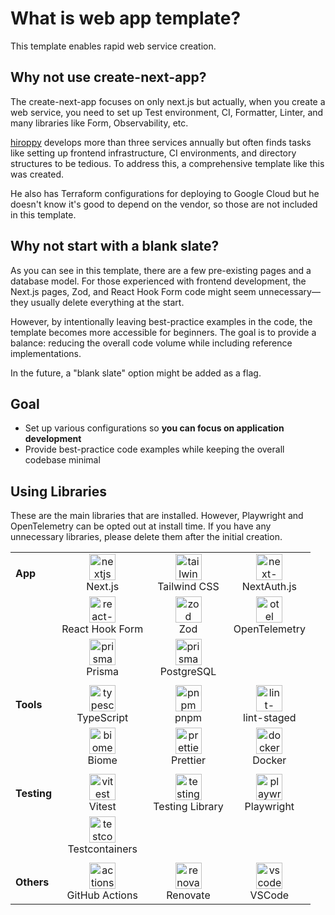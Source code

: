 # What is web app template?

This template enables rapid web service creation.

## Why not use create-next-app?

The create-next-app focuses on only next.js but actually, when you create a web service, you need to set up Test environment, CI, Formatter, Linter, and many libraries like Form, Observability, etc.

[hiroppy](https://x.com/about_hiroppy) develops more than three services annually but often finds tasks like setting up frontend infrastructure, CI environments, and directory structures to be tedious. To address this, a comprehensive template like this was created.

He also has Terraform configurations for deploying to Google Cloud but he doesn't know it's good to depend on the vendor, so those are not included in this template.

## Why not start with a blank slate?

As you can see in this template, there are a few pre-existing pages and a database model. For those experienced with frontend development, the Next.js pages, Zod, and React Hook Form code might seem unnecessary—they usually delete everything at the start.

However, by intentionally leaving best-practice examples in the code, the template becomes more accessible for beginners. The goal is to provide a balance: reducing the overall code volume while including reference implementations.

In the future, a "blank slate" option might be added as a flag.

## Goal

- Set up various configurations so **you can focus on application development**
- Provide best-practice code examples while keeping the overall codebase minimal

## Using Libraries

These are the main libraries that are installed. However, Playwright and OpenTelemetry can be opted out at install time. If you have any unnecessary libraries, please delete them after the initial creation.

|             |                                                                                                                            |                                                                                                                             |                                                                                                                  |
| ----------- | -------------------------------------------------------------------------------------------------------------------------- | --------------------------------------------------------------------------------------------------------------------------- | ---------------------------------------------------------------------------------------------------------------- |
| **App**     | <div align="center"><img src="/images/libs/nextjs.png" alt="nextjs" width="42"><br>Next.js</div>                           | <div align="center"><img src="/images/libs/tailwind.png" alt="tailwind" width="42"><br>Tailwind CSS</div>                   | <div align="center"><img src="/images/libs/next-auth.png" alt="next-auth" width="42"><br>NextAuth.js</div>       |
|             | <div align="center"><img src="/images/libs/react-hook-form.png" alt="react-hook-form" width="42"><br>React Hook Form</div> | <div align="center"><img src="/images/libs/zod.svg" alt="zod" width="42"><br>Zod </div>                                     | <div align="center"><img src="/images/libs/otel.png" alt="otel" width="42"><br>OpenTelemetry </div>              |
|             | <div align="center"><img src="/images/libs/prisma.png" alt="prisma" width="42"><br>Prisma </div>                           | <div align="center"><img src="/images/libs/postgresql.png" alt="prisma" width="42"><br>PostgreSQL</div>                     |                                                                                                                  |
|             |                                                                                                                            |                                                                                                                             |                                                                                                                  |
| **Tools**   | <div align="center"><img src="/images/libs/typescript.png" alt="typescirpt" width="42"><br>TypeScript</div>                | <div align="center"><img src="/images/libs/pnpm.svg" alt="pnpm" width="42"><br>pnpm</div>                                   | <div align="center"><img src="/images/libs/lint-staged.png" alt="lint-staged" width="42"><br> lint-staged </div> |
|             | <div align="center"><img src="/images/libs/biome.png" alt="biome" width="42"><br>Biome </div>                              | <div align="center"><img src="/images/libs/prettier.png" alt="prettier" width="42"><br> Prettier</div>                      | <div align="center"><img src="/images/libs/docker.png" alt="docker" width="42"><br> Docker</div>                 |
|             |                                                                                                                            |                                                                                                                             |                                                                                                                  |
| **Testing** | <div align="center"><img src="/images/libs/vitest.png" alt="vitest" width="42"><br> Vitest</div>                           | <div align="center"><img src="/images/libs/testing-library.png" alt="testing-library" width="42"><br> Testing Library</div> | <div align="center"><img src="/images/libs/playwright.png" alt="playwright" width="42"><br> Playwright</div>     |
|             | <div align="center"><img src="/images/libs/testcontainers.png" alt="testcontainers" width="42"><br> Testcontainers</div>   |                                                                                                                             |
|             |                                                                                                                            |                                                                                                                             |                                                                                                                  |
| **Others**  | <div align="center"><img src="/images/libs/github-actions.png" alt="actions" width="42"><br> GitHub Actions</div>          | <div align="center"><img src="/images/libs/renovate.png" alt="renovate" width="42"><br> Renovate</div>                      | <div align="center"><img src="/images/libs/vscode.png" alt="vscode" width="42"><br> VSCode</div>                 |
